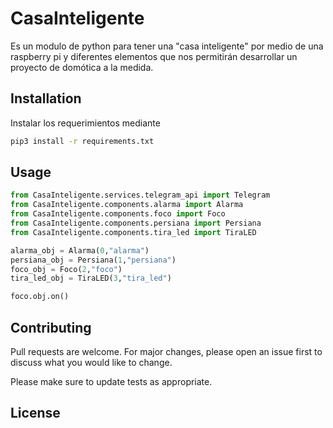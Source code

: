 # CasaInteligente

Es un modulo de python para tener una "casa inteligente" por medio de una raspberry pi y diferentes elementos que nos permitirán desarrollar un proyecto de domótica a la medida.

## Installation

Instalar los requerimientos mediante 

```bash
pip3 install -r requirements.txt
```

## Usage

```python
from CasaInteligente.services.telegram_api import Telegram
from CasaInteligente.components.alarma import Alarma
from CasaInteligente.components.foco import Foco
from CasaInteligente.components.persiana import Persiana
from CasaInteligente.components.tira_led import TiraLED

alarma_obj = Alarma(0,"alarma")
persiana_obj = Persiana(1,"persiana")
foco_obj = Foco(2,"foco")
tira_led_obj = TiraLED(3,"tira_led") 

foco.obj.on()
```

## Contributing
Pull requests are welcome. For major changes, please open an issue first to discuss what you would like to change.

Please make sure to update tests as appropriate.

## License
[GNU V3](https://choosealicense.com/licenses/agpl-3.0/)